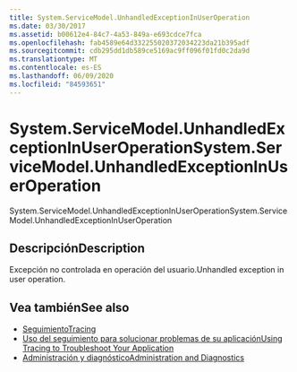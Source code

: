 ```yaml
---
title: System.ServiceModel.UnhandledExceptionInUserOperation
ms.date: 03/30/2017
ms.assetid: b00612e4-84c7-4a53-849a-e693cdce7fca
ms.openlocfilehash: fab4589e64d332255020372034223da21b395adf
ms.sourcegitcommit: cdb295dd1db589ce5169ac9ff096f01fd0c2da9d
ms.translationtype: MT
ms.contentlocale: es-ES
ms.lasthandoff: 06/09/2020
ms.locfileid: "84593651"
---
```

# <a name="systemservicemodelunhandledexceptioninuseroperation"></a><span data-ttu-id="dad78-102">System.ServiceModel.UnhandledExceptionInUserOperation</span><span class="sxs-lookup"><span data-stu-id="dad78-102">System.ServiceModel.UnhandledExceptionInUserOperation</span></span>
<span data-ttu-id="dad78-103">System.ServiceModel.UnhandledExceptionInUserOperation</span><span class="sxs-lookup"><span data-stu-id="dad78-103">System.ServiceModel.UnhandledExceptionInUserOperation</span></span>  
  
## <a name="description"></a><span data-ttu-id="dad78-104">Descripción</span><span class="sxs-lookup"><span data-stu-id="dad78-104">Description</span></span>  
 <span data-ttu-id="dad78-105">Excepción no controlada en operación del usuario.</span><span class="sxs-lookup"><span data-stu-id="dad78-105">Unhandled exception in user operation.</span></span>  
  
## <a name="see-also"></a><span data-ttu-id="dad78-106">Vea también</span><span class="sxs-lookup"><span data-stu-id="dad78-106">See also</span></span>

- [<span data-ttu-id="dad78-107">Seguimiento</span><span class="sxs-lookup"><span data-stu-id="dad78-107">Tracing</span></span>](index.md)
- [<span data-ttu-id="dad78-108">Uso del seguimiento para solucionar problemas de su aplicación</span><span class="sxs-lookup"><span data-stu-id="dad78-108">Using Tracing to Troubleshoot Your Application</span></span>](using-tracing-to-troubleshoot-your-application.md)
- [<span data-ttu-id="dad78-109">Administración y diagnóstico</span><span class="sxs-lookup"><span data-stu-id="dad78-109">Administration and Diagnostics</span></span>](../index.md)
